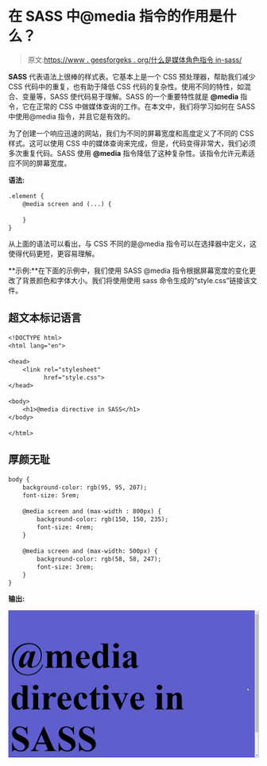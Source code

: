 # 在 SASS 中@media 指令的作用是什么？

> 原文:[https://www . geesforgeks . org/什么是媒体角色指令 in-sass/](https://www.geeksforgeeks.org/what-is-the-role-of-media-directive-in-sass/)

**SASS** 代表语法上很棒的样式表。它基本上是一个 CSS 预处理器，帮助我们减少 CSS 代码中的重复，也有助于降低 CSS 代码的复杂性。使用不同的特性，如混合、变量等，SASS 使代码易于理解。SASS 的一个重要特性就是 **@media** 指令，它在正常的 CSS 中做媒体查询的工作。在本文中，我们将学习如何在 SASS 中使用@media 指令，并且它是有效的。

为了创建一个响应迅速的网站，我们为不同的屏幕宽度和高度定义了不同的 CSS 样式。这可以使用 CSS 中的媒体查询来完成，但是，代码变得非常大，我们必须多次重复代码。SASS 使用 **@media** 指令降低了这种复杂性。该指令允许元素适应不同的屏幕宽度。

**语法:**

```
.element {
    @media screen and (...) {

    }
}
```

从上面的语法可以看出，与 CSS 不同的是@media 指令可以在选择器中定义，这使得代码更短，更容易理解。

**示例:**在下面的示例中，我们使用 SASS @media 指令根据屏幕宽度的变化更改了背景颜色和字体大小。我们将使用使用 sass 命令生成的“style.css”链接该文件。

## 超文本标记语言

```
<!DOCTYPE html>
<html lang="en">

<head>
    <link rel="stylesheet" 
          href="style.css">
</head>

<body>
    <h1>@media directive in SASS</h1>
</body>

</html>
```

## 厚颜无耻

```
body {
    background-color: rgb(95, 95, 207);
    font-size: 5rem;

    @media screen and (max-width : 800px) {
        background-color: rgb(150, 150, 235);
        font-size: 4rem;
    }

    @media screen and (max-width: 500px) {
        background-color: rgb(58, 58, 247);
        font-size: 3rem;
    }
}
```

**输出:**

![](img/2c1c08900493c8fcc40217caf3b6e88a.png)